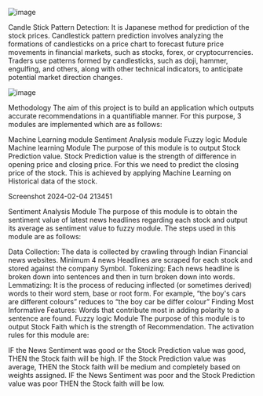 
![image](https://github.com/1203gauri/real_time_market_insights/assets/147191401/711ea98c-1f30-493d-9444-aedddd86c69d)

Candle Stick Pattern Detection:
It is Japanese method for prediction of the stock prices. Candlestick pattern prediction involves analyzing the formations of candlesticks on a price chart to forecast future price movements in financial markets, such as stocks, forex, or cryptocurrencies. Traders use patterns formed by candlesticks, such as doji, hammer, engulfing, and others, along with other technical indicators, to anticipate potential market direction changes.


![image](https://github.com/1203gauri/real_time_market_insights/assets/147191401/6e241e5d-bfa8-4e0b-95ce-8457f65530ab)


Methodology
The aim of this project is to build an application which outputs accurate recommendations in a quantifiable manner. For this purpose, 3 modules are implemented which are as follows:

Machine Learning module
Sentiment Analysis module
Fuzzy logic Module
Machine learning Module
The purpose of this module is to output Stock Prediction value. Stock Prediction value is the strength of difference in opening price and closing price. For this we need to predict the closing price of the stock. This is achieved by applying Machine Learning on Historical data of the stock.

Screenshot 2024-02-04 213451

Sentiment Analysis Module
The purpose of this module is to obtain the sentiment value of latest news headlines regarding each stock and output its average as sentiment value to fuzzy module. The steps used in this module are as follows:

Data Collection: The data is collected by crawling through Indian Financial news websites. Minimum 4 news Headlines are scraped for each stock and stored against the company Symbol.
Tokenizing: Each news headline is broken down into sentences and then in turn broken down into words.
Lemmatizing: It is the process of reducing inflected (or sometimes derived) words to their word stem, base or root form. For example, “the boy's cars are different colours” reduces to “the boy car be differ colour”
Finding Most Informative Features: Words that contribute most in adding polarity to a sentence are found.
Fuzzy logic Module
The purpose of this module is to output Stock Faith which is the strength of Recommendation. The activation rules for this module are:

IF the News Sentiment was good or the Stock Prediction value was good, THEN the Stock faith will be high.
IF the Stock Prediction value was average, THEN the Stock faith will be medium and completely based on weights assigned.
IF the News Sentiment was poor and the Stock Prediction value was poor THEN the Stock faith will be low.

